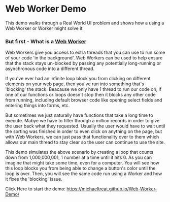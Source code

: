 # Web Worker Demo

This demo walks through a Real World UI problem and shows how a using a Web Worker or Worker might solve it.</p>

### But first - What is a [Web Worker]("https://developer.mozilla.org/en-US/docs/Web/API/Web_Workers_API")

 Web Workers give you access to extra threads that you can use to run some of your code 'in the background'. Web Workers can be used to help ensure that the stack stays un-blocked by passing any potentially long-running or asynchronous code into a different thread.

If you've ever had an infinite loop block you from clicking on different elements on your web page, then you've run into something that's 'blocking' the stack. Beacause we only have 1 thread to run our code on, if one of our functions or loops doesn't stop then it blocks any other code from running, including default browser code like opening select fields and entering things into forms, etc.

But sometimes we just naturally have functions that take a long time to execute. Mabye we have to filter through a million records in order to give the user back what they requested. Usually the user would have to wait until the sorting was finished in order to even click on anything on the page, but with Web Workers, we can just pass that functionality over to them which allows our main thread to stay clear so the user can continue to use the site.

This demo simulates the above scenario by creating a loop that counts down from 1,000,000,001, 1 number at a time until it hits 0. As you can imagine that might take some time, even for a computer. You will see how this loop blocks you from being able to change a button's color until the loop is over. Then, you will see the same code run using a Worker and how it fixes the 'blocking' issue.

Click Here to start the demo: https://michaeltreat.github.io/Web-Worker-Demo/
